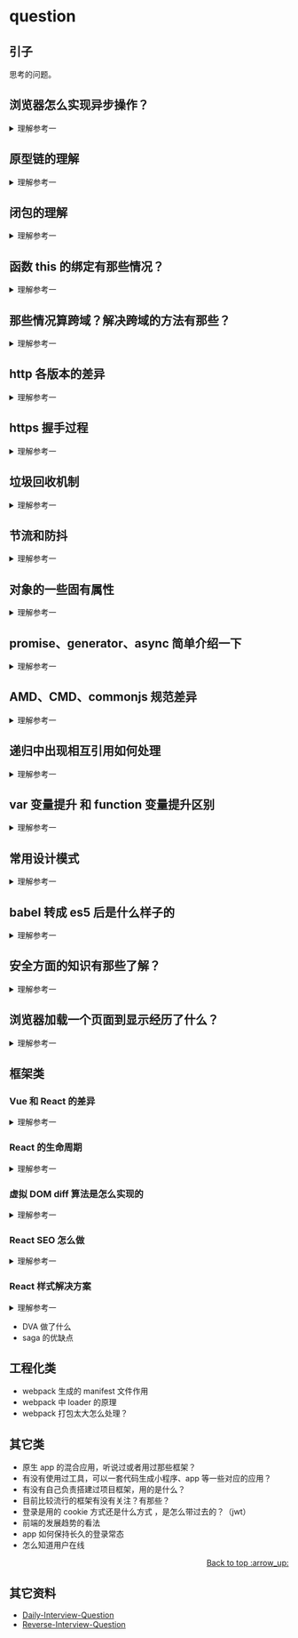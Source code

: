 # question
## 引子
思考的问题。

## <a name="ques1"></a> 浏览器怎么实现异步操作？

<details>

<summary>理解参考一</summary>

JavaScript 有一个基于**事件循环（event loop）**的并发模型，事件循环负责执行代码，收集和处理事件，并执行子任务。

首先了解一下 JavaScript 在运行的大概是什么样的，参考下图。

![ques-ans1][url-local-ans1]

### Stack
函数调用形成一个由若干帧组成的栈。

### Heap
对象被分配在堆中，堆是一个用来表示一大块（通常是非结构化的）内存区域的计算机术语。

### Queue
一个 JavaScript 运行时包含了一个待处理消息的消息队列。每一个消息都关联着一个用以处理这个消息的回调函数。

在 事件循环 期间的某个时刻，运行时会从最先进入队列的消息开始处理队列中的消息。被处理的消息会被移出队列，并作为输入参数来调用与之关联的函数。函数的处理会一直进行到执行栈再次为空为止，然后事件循环将会处理队列中的下一个消息（如果还有的话）。

### event loop
对照下面这张图：

![ques-ans2][url-local-ans2]

上图中，主线程运行的时候，产生堆（heap）和栈（stack），栈中的代码调用各种外部API，它们在"任务队列"中加入各种事件（click，load，done）。只要栈中的代码执行完毕，主线程就会去读取"任务队列"，依次执行那些事件所对应的回调函数。线上示例见[loupe][url-demo-1] 。


### task、macrotasks
在规范里面见到的有 task、microtask 两个词，晚上也有称 task 为 macrotask。

属于 task 有：setTimeout, setInterval, setImmediate, requestAnimationFrame, I/O, UI rendering
属于 microtask 有: process.nextTick, Promises, queueMicrotask

### Several Runtime
一个 web worker 或者一个跨域的 iframe 都有自己的栈、堆和消息队列。两个不同的运行时只能通过 postMessage 方法进行通信。如果另一个运行时侦听 message 事件，则此方法会向该运行时添加消息。


### 参考资料
- [loupe][url-demo-1]
- https://stackoverflow.com/questions/25915634/difference-between-microtask-and-macrotask-within-an-event-loop-context
- http://www.ruanyifeng.com/blog/2014/10/event-loop.html
- https://developer.mozilla.org/zh-CN/docs/Web/API/HTML_DOM_API/Microtask_guide
- https://dev.to/sagarrth/an-overview-of-event-loop-tasks-and-microtasks-1i31
- https://jakearchibald.com/2015/tasks-microtasks-queues-and-schedules/


</details>

## 原型链的理解

<details>
<summary>理解参考一</summary>

1. 对象实例都有一个内置 __proto__，指向构造函数原型对象（prototype），这原型对象也有一个 __proto__，层层向上直到一个对象的原型对象为 null 。根据定义，null 没有原型，并作为这个原型链中的最后一个环节。
2. 当访问对象中的属性不存在时，就会查找对象内部 __proto__ 关联的对象，这个关联关系就形成了一条原型链。
3. 很常见的例子，就是模仿类，也就是常说的构造函数，用构造函数声明的对象，都是通过原型链相互关联起来，看起来像类一样，但其实有这本质的区别：**类是可以复制多次，就像模具一样，但JavaScript 并没有类似的复制机制** 。 继承示例见 [这里][url-segment-49]
4. prototype 是函数独有的属性，是保存它们所有实例方法的真正所在


相关或重叠的问题：
- es5 的继承跟 es6 的继承区别，见这里[这里][url-segment-49]
- Object.create() 如果用 es5 怎么实现，见[这里][url-mdn-2]

</details>

## 闭包的理解

<details>
<summary>理解参考一</summary>

- 闭包其实在 JavaScript 中很常见，它是基于作用域写代码产生的结果。（作用域是一套规则，用于确定在何处以及如何查找变量（标识符））
- 当函数可以记住并访问所在作用域时，就产生了闭包。也就是指有权访问另一个函数作用域中的变量的函数。

例如在向一个方法A传入一个字符串，方法里面使用 setTimeout 来打印这个字符串，setTimeout 中执行的函数就具有涵盖了方法A的闭包。

比较常见利用闭包的例子就是模块，模块主要有2个特征：
1. 调用一个包装函数来创建内部作用域
2. 包装函数返回值至少包含一个对内部函数的引用，

### 参考资料
- https://developer.mozilla.org/zh-CN/docs/Web/JavaScript/Closures

</details>

## 函数 this 的绑定有那些情况？
<details>
<summary>理解参考一</summary>

见 [关于 this 的误解][url-segment-40]，[关于 this 绑定 ][url-blog-33]。


相关或重叠的问题：
- bind 方法做了什么，见[这里][url-segment-41]。

</details>

## 那些情况算跨域？解决跨域的方法有那些？

<details>
<summary>理解参考一</summary>

1. 浏览器的同源策略是一个重要的安全机制，不同源的客户端在没有授权的情况下，不能够访问对方的资源。
2. 同源的定义是访问链接的协议、域名和端口号均相同
3. 同源策略认为域和子域属于不同的域。一级域名相同，只是二级域名不相同，浏览器允许设置 document.domain 来共享资源，例如cookie。服务器也可以在设置Cookie的时候，指定Cookie的所属域名为一级域名，这样二级域名和三级域名不同，不用做任何设置，都可以读取 cookie。


解决跨域的方法：
1. iframe：如果两个窗口一级域名相同，只是二级域名不同，通过设置 document.domain 属性。
2. postMessage(message, targetOrigin, [transfer]) 和对应监听 message 事件，具体见[这里][url-mdn-1]。
3. JSONP，只支持 GET 请求，基本思想是：网页通过添加一个\<script\>元素，向服务器请求JSON数据，这种做法不受同源政策限制；服务器收到请求后，将数据放在一个指定名字的回调函数里传回来。
4. WebSocket 是一种通信协议，使用ws://（非加密）和wss://（加密）作为协议前缀。该协议不实行同源政策，只要服务器支持，就可以通过它进行跨源通信。
5. CORS 是跨源资源分享，在服务器端设置即可，相比 JSONP 有点就是各种类型请求都支持。 具体可见[这里][url-segment-50]。
6. 图像Ping 最常用于跟踪用户点击页面或动态广告曝光次数。图像Ping 有两个主要的缺点，一是只能发送GET 请求，二是无法访问服务器的响应文本。因此，图像Ping 只能用于浏览器与服务器间的单向通信。


相关或重叠的问题：
- cors 实现的原理，[这里][url-segment-50]。


</details>

## http 各版本的差异

<details>
<summary>理解参考一</summary>

HTTP 最初提出主要是为了信息共享。

第一个版本是 HTTP/0.9，特点是：
- 只支持 get 方法
- 只支持简单的 HTML 对象

由于缺陷太多，并没有成为正式的规范，很快被 HTTP 1.0 取代。

第二版本 HTTP 1.0，特点：
- 是正式的版本。
- 添加了版本号、各种 HTTP 首部、一些额外的方法，以及对多媒体对象的处理。

这个时期商业和学术快速发展，出现了很多非官方的事实标准，比例虚拟主机和代理。这些统称为 HTTP 1.0+。

第三个版本 HTTP 1.1，特点：
- 校正 HTTP 设计中的结构性缺陷。
- 明确语义，
- 引入重要的性能优化措施，并删除一些不好的特性

第四个版本 HTTP/2，特点：
- 关注的是性能的大幅优化

更详细介绍见[这里][url-blog-31]

相关或重叠的问题：
- http 常用请求头，见[这里][url-mdn-3]
- 301 和 302 是做什么的

</details>

## https 握手过程

<details>
<summary>理解参考一</summary>

![ques-https][url-local-ans3]

更加详细见[这里][url-article-1]。

相关或重叠问题：
- 加密的算法是对称还是非对称，见[这里][url-article-2]。
- https 和 http 区别，见[这里][url-article-3]。

</details>

## 垃圾回收机制

<details>
<summary>理解参考一</summary>

垃圾回收的原理：找出不再继续使用的变量，然后释放占用的内存。垃圾收集器会周期性的执行这一操作。

常用的策略有：
### 标记清除
当变量进入环境时，就将这个变量标记为“进入环境”，当变量离开环境时，则标记为“离开环境”。这个是主流的策略。

### 引用计数
追踪记录每个值被引用的次数。当值的引用次数变成 0 时，就会回收其占用的内存空间。

但这个策略有个问题：循环引用。例如对象A中包含一个指向B的指针，对象B中包含一个指向对象A的引用。


相关或重叠的问题：
### 内存泄漏和内存溢出
- 内存泄漏：使用的内存，一直没有得到释放，比较常见的就是变量的引用一直存在。

- 内存溢出：程序向系统申请一定大小的内存，而系统不能满足程序要求，于是产生了溢出。例子是声明一个变量，赋值一个数字，超过了最大值。1.7976931348623157e+308

</details>

## 节流和防抖

<details>
<summary>理解参考一</summary>

- debounce(防抖)，设定一个周期延迟执行动作，若期间又被触发，则重新设定周期，直到周期结束，执行动作。特点是当事件快速连续不断触发时，动作只会执行一次
- throttling(节流)：固定的间隔时间执行一次，特点是响应平滑。

</details>

## 对象的一些固有属性

<details>
<summary>理解参考一</summary>

ECMAScript 中有两种属性：数据属性和访问器属性。
- 数据属性：Configurable、Enumerable、Writable、Value
- 访问器属性：Configurable、Enumerable、Get、Set


相关或重叠的问题：
- js 常用数据结构，见[这里][url-article-4]。

</details>

## promise、generator、async 简单介绍一下

<details>
<summary>理解参考一</summary>

- promise 见[这里][url-blog-34]
- generator 见[这里][url-blog-35]
- async 见[这里][url-blog-36]


相关或重叠的问题：
- promise 规范中 then 和 caught 是如何传值的？

</details>


## AMD、CMD、commonjs 规范差异

<details>
<summary>理解参考一</summary>

这个几个概念都跟模块化有关，模块化在软件系统中是一个很重要的概念，模块化有很多好处，比如可以解耦，易维护管理。在 JavaScript 早期是没有模块化概念，为了让 JavaScript 更好的管理和发展，这些规范就诞生了。
#### commonJS
commonJS 是为了让 JavaScript 能在浏览器之外的环境使用，制定的一个规范。它定义了模块该怎么写，可以在不同的环境中支持。

common.js 的规范要点有：
1. 每个文件就是一个模块，内部定义的变量、函数对外不可见。
2. 导出使用 exports 对外暴露。
3. 导入使用 require。

后来 commonJS 部分规范引入到 JavaScript 模块的规范中。

与 ES6 的模块规范不同的是：
- commonJS 导出的是值的拷贝，会缓存，ES6 模块输出的是值的引用。

使用代表有 npm webpack。
#### AMD
AMD 就是异步模块定义，写模块的 API define（id,dependence factory）
- 第一个参数是模块的标识，可选，没有就是配置中指定脚本的名字。
- 第二个参数是个数组，放依赖的模块，可选
- 第三个参数是一个对象或函数

实施代表就是 requireJS。
#### CMD
CMD 通用模块定义，跟 AMD 不同的是，CMD 推崇依赖就近，AMD 是依赖前置。

代表的实现是 sea.js。

- https://segmentfault.com/a/1190000004873947
- [CommonJS](http://www.commonjs.org/)

</details>

## 递归中出现相互引用如何处理

<details>
<summary>理解参考一</summary>

见见[这里][url-blog-40]。


</details>

## var 变量提升 和 function 变量提升区别

<details>
<summary>理解参考一</summary>

- 将变量声明提升，只提升变量，不提升所赋的值；
- 将函数声明及函数内容提升，既提升函数声明，又提升函数内容，可以理解为将整个 function 内容提升；
- 块内的变量声明和函数声明也会被提升，例如if语句。


相关或重叠问题：
- JS中的函数声明和函数表达式的区别，即function(){}和var function(){}，见[这里][url-article-5] 。

</details>


## 常用设计模式

<details>
<summary>理解参考一</summary>

- 单例：保证一个类别只有一个实例，并且提供一个访问它的全局访问点。
- 工厂模式：将其成员对象的实例化推迟到子类来实现的类，常用于处理具有相同类似属性的对象。
- 观察者模式：也称为发布-订阅，对象间的一种一对多的依赖关系，常用于处理当一个对象的状态发生变化时，所有依赖于他的对象都将得到通知。
- 适配器模式：用来处理两个实体间接口不兼容的问题。在原有的基础上再包装一层判断。


更多可以见[这里][url-article-7] 。

</details>

## babel 转成 es5 后是什么样子的

<details>
<summary>理解参考一</summary>

看个人积累，可以到 babel 官网尝试[在线转换][url-site-1]。

</details>

## 安全方面的知识有那些了解？

<details>
<summary>理解参考一</summary>

了解到的安全问题有：
- XSS：跨站点脚本攻击，通过 HTML 注入篡改网页，插入恶意脚本。
- CSRF：跨站点请求伪造
- 点击劫持：使用一个透明、不可见的iframe，覆盖在一个网页上，然后诱导用户在该网页上操作，此时用户在不知情的情况下点击了iframe。
- 注入攻击：把用户输入的数据当做代码执行。
- 文件上传漏洞：用户上传了了一个可执行的脚本文件，并通过此脚本文件获得执行服务器端命令的能力。

相关或重叠问题：
- xss csrf 是什么？防御怎么做？

</details>

## 浏览器加载一个页面到显示经历了什么？

<details>
<summary>理解参考一</summary>

见[这里][url-article-6]。

相关或重叠问题：
- 从浏览器输入地址到渲染过程中会有什么缓存？
- 如何设置浏览器缓存，缓存和不缓存两种。

</details>

## 框架类
### Vue 和 React 的差异

<details>
<summary>理解参考一</summary>

见[这里][url-brain-1] 。

</details>

### React 的生命周期

<details>
<summary>理解参考一</summary>

见[这里][url-docs-1] 。

相关或重叠的问题：
- getDerivedStateFromProps 主要用途，见[这里][url-docs-2] 。
- componentWillReceiveProps 为什么取消了，见[这里][url-docs-3] 。

相关或重叠问题：
- React 如果创建一个弹窗，见[这里][url-docs-8]。

</details>

### 虚拟 DOM diff 算法是怎么实现的

<details>
<summary>理解参考一</summary>

- React 见[这里][url-docs-4] 。
- Vue 见[这里][url-docs-5] 。

</details>

### React SEO 怎么做

<details>
<summary>理解参考一</summary>

- 官方文档见[这里][url-docs-6] 。
- 另外一种方式见[这里][url-docs-7] 。

</details>

### React 样式解决方案

<details>
<summary>理解参考一</summary>

- 传统直接引入
- css module
- Pure CSS in JS，类似直接写在标签上
- Styled-Components

</details>

- DVA 做了什么
- saga 的优缺点

## 工程化类
- webpack 生成的 manifest 文件作用
- webpack 中 loader 的原理
- webpack 打包太大怎么处理？

## 其它类
- 原生 app 的混合应用，听说过或者用过那些框架？
- 有没有使用过工具，可以一套代码生成小程序、app 等一些对应的应用？
- 有没有自己负责搭建过项目框架，用的是什么？
- 目前比较流行的框架有没有关注？有那些？
- 登录是用的 cookie 方式还是什么方式 ，是怎么带过去的？（jwt）
- 前端的发展趋势的看法
- app 如何保持长久的登录常态
- 怎么知道用户在线


<div align="right"><a href="#index">Back to top :arrow_up:</a></div>


## <a name="reference"></a> 其它资料
- [Daily-Interview-Question][url-github-interview]
- [Reverse-Interview-Question][url-github-reverse-interview]


[url-base]:https://xxholic.github.io/segment/images

[url-github-interview]:https://github.com/Advanced-Frontend/Daily-Interview-Question
[url-github-reverse-interview]:https://github.com/yifeikong/reverse-interview-zh

[url-demo-1]:http://latentflip.com/loupe/?code=JC5vbignYnV0dG9uJywgJ2NsaWNrJywgZnVuY3Rpb24gb25DbGljaygpIHsKICAgIHNldFRpbWVvdXQoZnVuY3Rpb24gdGltZXIoKSB7CiAgICAgICAgY29uc29sZS5sb2coJ1lvdSBjbGlja2VkIHRoZSBidXR0b24hJyk7ICAgIAogICAgfSwgMjAwMCk7Cn0pOwoKY29uc29sZS5sb2coIkhpISIpOwoKc2V0VGltZW91dChmdW5jdGlvbiB0aW1lb3V0KCkgewogICAgY29uc29sZS5sb2coIkNsaWNrIHRoZSBidXR0b24hIik7Cn0sIDUwMDApOwoKY29uc29sZS5sb2coIldlbGNvbWUgdG8gbG91cGUuIik7!!!PGJ1dHRvbj5DbGljayBtZSE8L2J1dHRvbj4%3D


[url-mdn-1]:https://developer.mozilla.org/zh-CN/docs/Web/API/Window/postMessage
[url-mdn-2]:https://developer.mozilla.org/zh-CN/docs/Web/JavaScript/Reference/Global_Objects/Object/create
[url-mdn-3]:https://developer.mozilla.org/zh-CN/docs/Web/HTTP
[url-segment-49]:https://github.com/XXHolic/segment/issues/49
[url-segment-50]:https://github.com/XXHolic/segment/issues/50
[url-segment-40]:https://github.com/XXHolic/segment/issues/40
[url-segment-41]:https://github.com/XXHolic/segment/issues/41
[url-blog-31]:https://github.com/XXHolic/blog/issues/31
[url-blog-33]:https://github.com/XXHolic/blog/issues/33
[url-blog-34]:https://github.com/XXHolic/blog/issues/34
[url-blog-35]:https://github.com/XXHolic/blog/issues/35
[url-blog-36]:https://github.com/XXHolic/blog/issues/36
[url-blog-40]:https://github.com/XXHolic/blog/issues/40

[url-site-1]:https://www.babeljs.cn/repl

[url-docs-1]:https://zh-hans.reactjs.org/docs/react-component.html
[url-docs-2]:https://zh-hans.reactjs.org/blog/2018/06/07/you-probably-dont-need-derived-state.html#what-about-memoization
[url-docs-3]:https://zh-hans.reactjs.org/docs/react-component.html#unsafe_componentwillreceiveprops
[url-docs-4]:https://zh-hans.reactjs.org/docs/reconciliation.html#the-diffing-algorithm
[url-docs-5]:https://github.com/aooy/blog/issues/2
[url-docs-6]:https://zh-hans.reactjs.org/docs/react-dom-server.html
[url-docs-7]:https://developers.google.com/web/tools/puppeteer/articles/ssr
[url-docs-8]:https://zh-hans.reactjs.org/docs/portals.html#gatsby-focus-wrapper



[url-article-1]:http://www.ruanyifeng.com/blog/2014/09/illustration-ssl.html
[url-article-2]:https://www.cnblogs.com/liluxiang/p/9681635.html
[url-article-3]:https://www.cnblogs.com/huhuxixi/p/10644829.html
[url-article-4]:https://www.cnblogs.com/wanghuaijun/p/7302303.html
[url-article-5]:https://www.cnblogs.com/nangezi/p/9105778.html
[url-article-6]:https://www.html5rocks.com/zh/tutorials/internals/howbrowserswork/
[url-article-7]:https://segmentfault.com/a/1190000017787537

[url-brain-1]:https://naotu.baidu.com/file/9717ecbdf6a38856249785dc21bc84f4?token=c83b5c75242eaf6c
[url-brain-2]:http://naotu.baidu.com/file/6d206f0f44c85d15b00491ed7072630d?token=a953eee1038450a9

[url-local-ans1]:../images/question/javascript-runtime.svg
[url-local-ans2]:../images/question/event-loop.png
[url-local-ans3]:../images/question/https.jpg